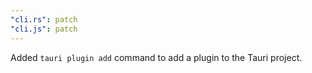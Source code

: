 ```yaml
---
"cli.rs": patch
"cli.js": patch
---
```


Added `tauri plugin add` command to add a plugin to the Tauri project.
